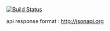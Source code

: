 [![Build Status](https://travis-ci.org/Pokeet/headless-api.svg?branch=master)](https://travis-ci.org/Pokeet/headless-api)

api response format : http://jsonapi.org
